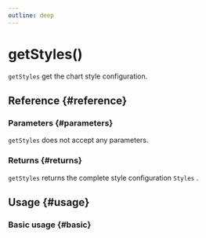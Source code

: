 ```yaml
---
outline: deep
---
```


# getStyles()
`getStyles` get the chart style configuration.

## Reference {#reference}
<!--@include: @/@views/api/references/instance/getStyles.md-->

### Parameters {#parameters}
`getStyles` does not accept any parameters.

### Returns {#returns}
`getStyles` returns the complete style configuration `Styles` .

## Usage {#usage}
<script setup>
import GetStyles from '../../../@views/api/samples/getStyles/index.vue'
</script>

### Basic usage {#basic}
<GetStyles/>